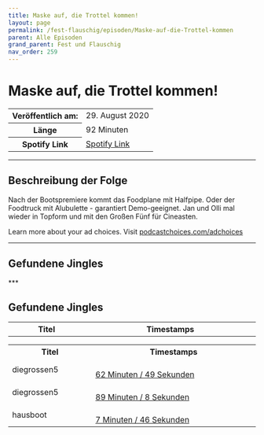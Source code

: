 ```yaml
---
title: Maske auf, die Trottel kommen!
layout: page
permalink: /fest-flauschig/episoden/Maske-auf-die-Trottel-kommen
parent: Alle Episoden
grand_parent: Fest und Flauschig
nav_order: 259
---
```


# Maske auf, die Trottel kommen!
<table class="resp-table dcf-table dcf-table-responsive dcf-table-bordered dcf-table-striped dcf-w-100%">
                    <tbody>
                        <tr>
                            <th scope="row">Veröffentlich am:</th>
                            <td data-label="Veröffentlich am:">29. August 2020</td>
                        </tr>
                        <tr>
                            <th scope="row">Länge </th>
                            <td data-label="Länge ">92 Minuten</td>
                        </tr><tr>
                                <th scope="row">Spotify Link</th>
                                <td data-label="Spotify Link"><a href="https://open.spotify.com/episode/3IAVCz2VqtzZFMZj5yzk0t">Spotify Link</a></td>
                            </tr></tbody>
                </table>

***

## Beschreibung der Folge

<div>
<p>Nach der Bootspremiere kommt das Foodplane mit Halfpipe. Oder der Foodtruck mit Alubulette - garantiert Demo-geeignet. Jan und Olli mal wieder in Topform und mit den Großen Fünf für Cineasten.</p><p> </p><p>Learn more about your ad choices. Visit <a href="https://podcastchoices.com/adchoices">podcastchoices.com/adchoices</a></p>  
</div>

***

## Gefundene Jingles

<table style="display: table;">
                                    <tr>
                                        <th class="tableColumnTitle">Titel</th>
                                        <th class="tableColumnTimestamps">Timestamps</th>
                                    </tr>
                                    ***

## Gefundene Jingles

<table style="display: table;">
                                    <tr>
                                        <th class="tableColumnTitle">Titel</th>
                                        <th class="tableColumnTimestamps">Timestamps</th>
                                    </tr>
                                    <tr>
                                <td markdown="span"  class="tableColumnTitle">diegrossen5</td>
                                <td markdown="span" class="tableColumnTimestamps">
                                <br>
                                <a href="https://open.spotify.com/episode/3IAVCz2VqtzZFMZj5yzk0t?t=3769">
                                62 Minuten / 49 Sekunden</a>
                                </td></tr><tr>
                                <td markdown="span"  class="tableColumnTitle">diegrossen5</td>
                                <td markdown="span" class="tableColumnTimestamps">
                                <br>
                                <a href="https://open.spotify.com/episode/3IAVCz2VqtzZFMZj5yzk0t?t=5348">
                                89 Minuten / 8 Sekunden</a>
                                </td></tr><tr>
                                <td markdown="span"  class="tableColumnTitle">hausboot</td>
                                <td markdown="span" class="tableColumnTimestamps">
                                <br>
                                <a href="https://open.spotify.com/episode/3IAVCz2VqtzZFMZj5yzk0t?t=466">
                                7 Minuten / 46 Sekunden</a>
                                </td></tr></table>